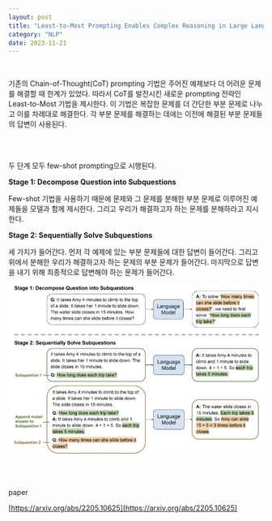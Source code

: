 ```yaml
---
layout: post
title: "Least-to-Most Prompting Enables Complex Reasoning in Large Language Models"
category: "NLP"
date: 2023-11-21
---
```


<br>

기존의 Chain-of-Thought(CoT) prompting 기법은 주어진 예제보다 더 어려운 문제를 해결할 때 한계가 있었다. 따라서 CoT를 발전시킨 새로운 prompting 전략인 Least-to-Most 기법을 제시한다. 이 기법은 복잡한 문제를 더 간단한 부분 문제로 나누고 이를 차례대로 해결한다. 각 부분 문제를 해결하는 데에는 이전에 해결된 부분 문제들의 답변이 사용된다. 

<br>
<br>

두 단계 모두 few-shot prompting으로 시행된다.

**Stage 1: Decompose Question into Subquestions**

Few-shot 기법을 사용하기 때문에 문제와 그 문제를 분해한 부분 문제로 이루어진 예제들을 모델과 함께 제시한다. 그리고 우리가 해결하고자 하는 문제를 분해하라고 지시한다.

**Stage 2: Sequentially Solve Subquestions**

세 가지가 들어간다. 먼저 각 예제에 있는 부분 문제들에 대한 답변이 들어간다. 그리고 위에서 분해한 우리가 해결하고자 하는 문제의 부분 문제가 들어간다. 마지막으로 답변을 내기 위해 최종적으로 답변해야 하는 문제가 들어간다.

![Untitled](/assets/Least-to-Most%20Prompting%20Enables%20Complex%20Reasoning%20%20241b4c8467ae4fc195e5fb3f9d764a7b/Untitled.png)

<br>
<br>

paper

[https://arxiv.org/abs/2205.10625](https://arxiv.org/abs/2205.10625)